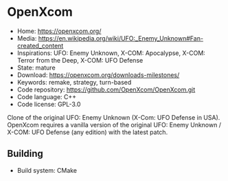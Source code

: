 # OpenXcom

- Home: https://openxcom.org/
- Media: https://en.wikipedia.org/wiki/UFO:_Enemy_Unknown#Fan-created_content
- Inspirations: UFO: Enemy Unknown, X-COM: Apocalypse, X-COM: Terror from the Deep, X-COM: UFO Defense
- State: mature
- Download: https://openxcom.org/downloads-milestones/
- Keywords: remake, strategy, turn-based
- Code repository: https://github.com/OpenXcom/OpenXcom.git
- Code language: C++
- Code license: GPL-3.0

Clone of the original UFO: Enemy Unknown (X-Com: UFO Defense in USA).
OpenXcom requires a vanilla version of the original UFO: Enemy Unknown / X-COM: UFO Defense (any edition) with the latest patch.

## Building

- Build system: CMake
